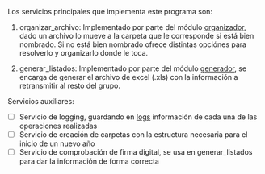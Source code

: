Los servicios principales que implementa este programa son: 

1. organizar_archivo: Implementado por parte del módulo [organizador](/src/organizador.lua), dado un archivo lo mueve a la carpeta que le corresponde si está bien nombrado. Si no está bien nombrado ofrece distintas opciónes para resolverlo y organizarlo donde le toca. 

2. generar_listados: Implementado por parte del módulo [generador](/src/generador.lua), se encarga de generar el archivo de excel (.xls) con la información a retransmitir al resto del grupo.


Servicios auxiliares: 
- [ ] Servicio de logging, guardando en [logs](/src/logs) información de cada una de las operaciones realizadas
- [ ] Servicio de creación de carpetas con la estructura necesaria para el inicio de un nuevo año 
- [ ] Servicio de comprobación de firma digital, se usa en generar_listados para dar la información de forma correcta
